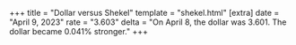 +++
title = "Dollar versus Shekel"
template = "shekel.html"
[extra]
date = "April  9, 2023"
rate = "3.603"
delta = "On April  8, the dollar was 3.601. The dollar became 0.041% stronger."
+++
